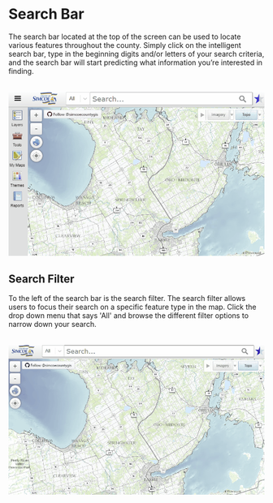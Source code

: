 # Search Bar 
The search bar located at the top of the screen can be used to locate various features throughout the county. Simply click on the intelligent search bar, type in the beginning digits and/or letters of your search criteria, and the search bar will start predicting what information you’re interested in finding.

<br />![navigate to search bar](./images/search1.gif "Navigate to search bar") 

## Search Filter
To the left of the search bar is the search filter. The search filter allows users to focus their search on a specific feature type in the map. Click the drop down menu that says 'All' and browse the different filter options to narrow down your search. 

<br />![navigate to search bar](./images/search2.gif "Navigate to search bar") 